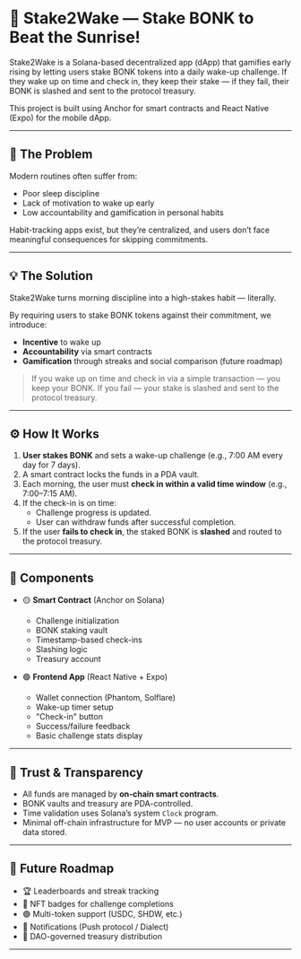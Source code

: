 # 🌅 Stake2Wake — Stake BONK to Beat the Sunrise!

Stake2Wake is a Solana-based decentralized app (dApp) that gamifies early rising by letting users stake BONK tokens into a daily wake-up challenge. If they wake up on time and check in, they keep their stake — if they fail, their BONK is slashed and sent to the protocol treasury.

This project is built using Anchor for smart contracts and React Native (Expo) for the mobile dApp.

---

## 🚨 The Problem

Modern routines often suffer from:
- Poor sleep discipline
- Lack of motivation to wake up early
- Low accountability and gamification in personal habits

Habit-tracking apps exist, but they’re centralized, and users don’t face meaningful consequences for skipping commitments.

---

## 💡 The Solution

Stake2Wake turns morning discipline into a high-stakes habit — literally.

By requiring users to stake BONK tokens against their commitment, we introduce:
- **Incentive** to wake up
- **Accountability** via smart contracts
- **Gamification** through streaks and social comparison (future roadmap)

> If you wake up on time and check in via a simple transaction — you keep your BONK.
> If you fail — your stake is slashed and sent to the protocol treasury.

---

## ⚙️ How It Works

1. **User stakes BONK** and sets a wake-up challenge (e.g., 7:00 AM every day for 7 days).
2. A smart contract locks the funds in a PDA vault.
3. Each morning, the user must **check in within a valid time window** (e.g., 7:00–7:15 AM).
4. If the check-in is on time:
   - Challenge progress is updated.
   - User can withdraw funds after successful completion.
5. If the user **fails to check in**, the staked BONK is **slashed** and routed to the protocol treasury.

---

## 🧱 Components

- 🟡 **Smart Contract** (Anchor on Solana)
  - Challenge initialization
  - BONK staking vault
  - Timestamp-based check-ins
  - Slashing logic
  - Treasury account

- 🟢 **Frontend App** (React Native + Expo)
  - Wallet connection (Phantom, Solflare)
  - Wake-up timer setup
  - "Check-in" button
  - Success/failure feedback
  - Basic challenge stats display

---

## 🔐 Trust & Transparency

- All funds are managed by **on-chain smart contracts**.
- BONK vaults and treasury are PDA-controlled.
- Time validation uses Solana’s system `Clock` program.
- Minimal off-chain infrastructure for MVP — no user accounts or private data stored.

---

## 🚀 Future Roadmap

- 🏆 Leaderboards and streak tracking
- 🎁 NFT badges for challenge completions
- 🟣 Multi-token support (USDC, SHDW, etc.)
- 📱 Notifications (Push protocol / Dialect)
- 🧠 DAO-governed treasury distribution

---
